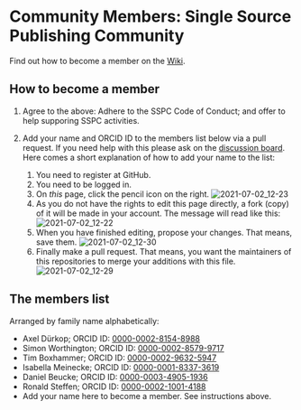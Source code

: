 # Community Members: Single Source Publishing Community

Find out how to become a member on the [Wiki](https://github.com/singlesourcepub/community/wiki/Membership).

## How to become a member

1. Agree to the above: Adhere to the SSPC Code of Conduct; and offer to help supporing SSPC activities.
1. Add your name and ORCID ID to the members list below via a pull request. If you need help with this please ask on the [discussion board](https://github.com/singlesourcepub/community/discussions). Here comes a short explanation of how to add your name to the list:

    1. You need to register at GitHub.
    1. You need to be logged in.
    1. On *this* page, click the pencil icon on the right.
       ![2021-07-02_12-23](https://user-images.githubusercontent.com/1590241/124260773-5c657c00-db30-11eb-84e8-2251c04e986d.png)
    1. As you do not have the rights to edit this page directly, a fork (copy) of it will be made in your account. The message will read like this:
       ![2021-07-02_12-22](https://user-images.githubusercontent.com/1590241/124260588-232d0c00-db30-11eb-86c1-cd64adaa4959.png)
    1. When you have finished editing, propose your changes. That means, save them.
       ![2021-07-02_12-30](https://user-images.githubusercontent.com/1590241/124261706-6471eb80-db31-11eb-8e05-ca8999b1a461.png)
    1. Finally make a pull request. That means, you want the maintainers of this repositories to merge your additions with this file.
       ![2021-07-02_12-29](https://user-images.githubusercontent.com/1590241/124261539-32608980-db31-11eb-95d6-aa48bab2d4b6.png)



## The members list

Arranged by family name alphabetically:

 - Axel Dürkop; ORCID ID: [0000-0002-8154-8988](https://orcid.org/0000-0002-8154-8988)
 - Simon Worthington; ORCID ID: [0000-0002-8579-9717](https://orcid.org/0000-0002-8579-9717)
 - Tim Boxhammer; ORCID ID: [0000-0002-9632-5947](https://orcid.org/0000-0002-9632-5947)
 - Isabella Meinecke; ORCID ID: [0000-0001-8337-3619](https://orcid.org/0000-0001-8337-3619)
 - Daniel Beucke; ORCID ID: [0000-0003-4905-1936](https://orcid.org/0000-0003-4905-1936)
 - Ronald Steffen; ORCID ID: [0000-0002-1001-4188](https://orcid.org/0000-0002-1001-4188)
 - Add your name here to become a member. See instructions above.

